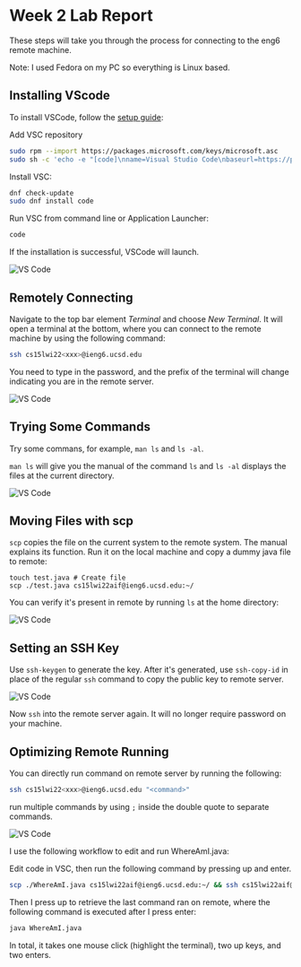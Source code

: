 # Week 2 Lab Report

These steps will take you through the process for connecting to the eng6 remote
machine.

Note: I used Fedora on my PC so everything is Linux based.

## Installing VScode

To install VSCode, follow the [setup guide](https://code.visualstudio.com/docs/setup):

Add VSC repository

```bash
sudo rpm --import https://packages.microsoft.com/keys/microsoft.asc
sudo sh -c 'echo -e "[code]\nname=Visual Studio Code\nbaseurl=https://packages.microsoft.com/yumrepos/vscode\nenabled=1\ngpgcheck=1\ngpgkey=https://packages.microsoft.com/keys/microsoft.asc" > /etc/yum.repos.d/vscode.repo'
```

Install VSC:

```bash
dnf check-update
sudo dnf install code
```

Run VSC from command line or Application Launcher:

```bash
code
```

If the installation is successful, VSCode will launch.

![VS Code](./Week2/VSC.png)

## Remotely Connecting

Navigate to the top bar element *Terminal* and choose *New Terminal*. It will
open a terminal at the bottom, where you can connect to the remote machine by
using the following command:

```bash
ssh cs15lwi22<xxx>@ieng6.ucsd.edu
```

You need to type in the password, and the prefix of the terminal will change
indicating you are in the remote server.

![VS Code](./Week2/SSH.png)

## Trying Some Commands

Try some commans, for example, `man ls` and `ls -al`.

`man ls` will give you the manual of the command `ls` and `ls -al` displays the
files at the current directory.

![VS Code](./Week2/CMD.png)

## Moving Files with scp

`scp` copies the file on the current system to the remote system. The manual
explains its function. Run it on the local machine and copy a dummy java file
to remote:

```
touch test.java # Create file
scp ./test.java cs15lwi22aif@ieng6.ucsd.edu:~/
```

You can verify it's present in remote by running `ls` at the home directory:

![VS Code](./Week2/LS.png)

## Setting an SSH Key

Use `ssh-keygen` to generate the key. After it's generated, use `ssh-copy-id` in
place of the regular `ssh` command to copy the public key to remote server.

![VS Code](./Week2/KEY.png)

Now `ssh` into the remote server again. It will no longer require password on your
machine.

## Optimizing Remote Running

You can directly run command on remote server by running the following:

```bash
ssh cs15lwi22<xxx>@ieng6.ucsd.edu "<command>"
```

run multiple commands by using `;` inside the double quote to separate commands.

![VS Code](./Week2/CMD2.png)

I use the following workflow to edit and run WhereAmI.java:

Edit code in VSC, then run the following command by pressing up and enter.

```bash
scp ./WhereAmI.java cs15lwi22aif@ieng6.ucsd.edu:~/ && ssh cs15lwi22aif@ieng6.ucsd.edu
```

Then I press up to retrieve the last command ran on remote, where the following command is executed after I press enter:

```bash
java WhereAmI.java
```

In total, it takes one mouse click (highlight the terminal), two up keys, and two enters. 
